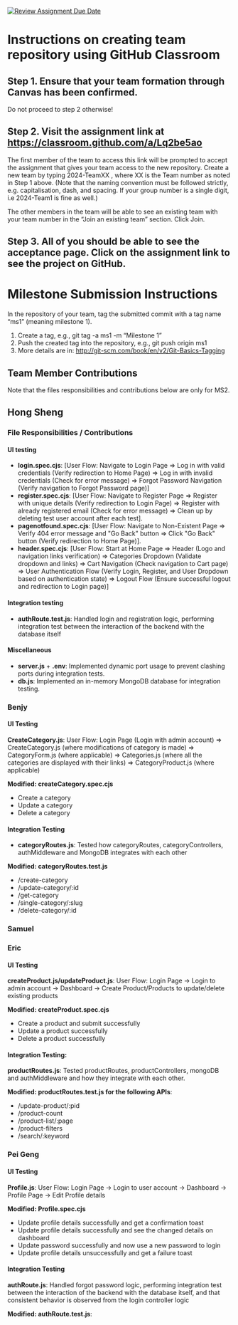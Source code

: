 [![Review Assignment Due Date](https://classroom.github.com/assets/deadline-readme-button-22041afd0340ce965d47ae6ef1cefeee28c7c493a6346c4f15d667ab976d596c.svg)](https://classroom.github.com/a/Lq2be5ao)
# Instructions on creating team repository using GitHub Classroom
## Step 1. Ensure that your team formation through Canvas has been confirmed.
Do not proceed to step 2 otherwise!

## Step 2. Visit the assignment link at https://classroom.github.com/a/Lq2be5ao
The first member of the team to access this link will be prompted to accept the assignment that gives your team access to the new repository.
Create a new team by typing 2024-TeamXX , where XX is the Team number as noted in Step 1 above. 
(Note that the naming convention must be followed strictly, e.g. capitalisation, dash, and spacing. 
If your group number is a single digit, i.e 2024-Team1 is fine as well.)

The other members in the team will be able to see an existing team with your team number in the “Join an existing team” section. Click Join.

## Step 3. All of you should be able to see the acceptance page. Click on the assignment link to see the project on GitHub.

# Milestone Submission Instructions
In the repository of your team, tag the submitted commit with a tag name “ms1” (meaning milestone 1). 
1. Create a tag, e.g., git tag -a ms1 -m “Milestone 1”
2. Push the created tag into the repository, e.g., git push origin ms1
3. More details are in: http://git-scm.com/book/en/v2/Git-Basics-Tagging

## Team Member Contributions
Note that the files responsibilities and contributions below are only for MS2.

## Hong Sheng

### File Responsibilities / Contributions

#### UI testing
- **login.spec.cjs**: [User Flow: Navigate to Login Page => Log in with valid credentials (Verify redirection to Home Page) => Log in with invalid credentials (Check for error message) => Forgot Password Navigation (Verify navigation to Forgot Password page)]
- **register.spec.cjs**: [User Flow: Navigate to Register Page => Register with unique details (Verify redirection to Login Page) => Register with already registered email (Check for error message) => Clean up by deleting test user account after each test].
- **pagenotfound.spec.cjs**: [User Flow: Navigate to Non-Existent Page => Verify 404 error message and "Go Back" button => Click "Go Back" button (Verify redirection to Home Page)].
- **header.spec.cjs**: [User Flow: Start at Home Page => Header (Logo and navigation links verification) => Categories Dropdown (Validate dropdown and links) => Cart Navigation (Check navigation to Cart page) => User Authentication Flow (Verify Login, Register, and User Dropdown based on authentication state) => Logout Flow (Ensure successful logout and redirection to Login page)]

#### Integration testing
- **authRoute.test.js**: Handled login and registration logic, performing integration test between the interaction of the backend with the database itself

#### Miscellaneous
- **server.js** + **.env**: Implemented dynamic port usage to prevent clashing ports during integration tests.
- **db.js**: Implemented an in-memory MongoDB database for integration testing.

### Benjy

#### UI Testing
**CreateCategory.js**: User Flow: Login Page (Login with admin account) => CreateCategory.js (where modifications of category is made) => CategoryForm.js (where applicable) => Categories.js (where all the categories are displayed with their links) => CategoryProduct.js (where applicable)

**Modified: createCategory.spec.cjs**
- Create a category
- Update a category
- Delete a category


#### Integration Testing
- **categoryRoutes.js**: Tested how categoryRoutes, categoryControllers, authMiddleware and MongoDB integrates with each other

**Modified: categoryRoutes.test.js**
- /create-category
- /update-category/:id
- /get-category
- /single-category/:slug
- /delete-category/:id

### Samuel

### Eric

#### UI Testing
**createProduct.js/updateProduct.js**: User Flow: Login Page -> Login to admin account -> Dashboard -> Create Product/Products to update/delete existing products

**Modified: createProduct.spec.cjs**
- Create a product and submit successfully
- Update a product successfully
- Delete a product successfully

#### Integration Testing: 
**productRoutes.js**: Tested productRoutes, productControllers, mongoDB and authMiddleware and how they integrate with each other.

**Modified: productRoutes.test.js for the following APIs**:
- /update-product/:pid
- /product-count
- /product-list/:page
- /product-filters
- /search/:keyword

### Pei Geng

#### UI Testing
**Profile.js**: User Flow: Login Page -> Login to user account -> Dashboard -> Profile Page -> Edit Profile details

**Modified: Profile.spec.cjs**
- Update profile details successfully and get a confirmation toast
- Update profile details successfully and see the changed details on dashboard
- Update password successfully and now use a new password to login
- Update profile details unsuccessfully and get a failure toast

#### Integration Testing
**authRoute.js**: Handled forgot password logic, performing integration test between the interaction of the backend with the database itself, and that consistent behavior is observed from the login controller logic

**Modified: authRoute.test.js**:
